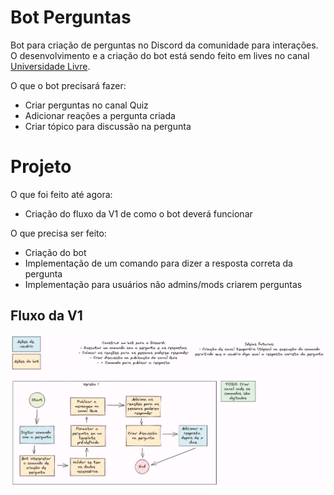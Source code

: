 # Bot Perguntas

Bot para criação de perguntas no Discord da comunidade para interações.
O desenvolvimento e a criação do bot está sendo feito em lives no canal
[Universidade Livre](https://twitch.tv/universidade_livre).

O que o bot precisará fazer:
- Criar perguntas no canal Quiz
- Adicionar reações a pergunta criada
- Criar tópico para discussão na pergunta

# Projeto

O que foi feito até agora:
- Criação do fluxo da V1 de como o bot deverá funcionar

O que precisa ser feito:
- Criação do bot
- Implementação de um comando para dizer a resposta correta da pergunta
- Implementação para usuários não admins/mods criarem perguntas

## Fluxo da V1

![Fluxo V1](docs/bot-perguntas.png)